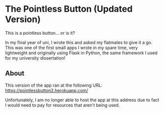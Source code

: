 # The Pointless Button (Updated Version)

This is a pointless button... or is it?

In my final year of uni, I wrote this and asked my flatmates to give it a go. This was one of the first small apps I wrote in my spare time, very lightweight and originally using Flask in Python, the same framework I used for my university dissertation!

## About
This version of the app ran at the following URL: https://pointlessbutton2.herokuapp.com/

Unfortunately, I am no longer able to host the app at this address due to fact I would need to pay for resources that aren't being used. 
